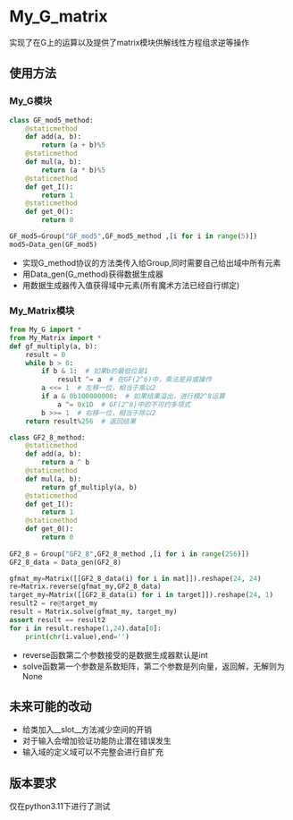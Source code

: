 # My_G_matrix 
实现了在G上的运算以及提供了matrix模块供解线性方程组求逆等操作
## 使用方法
### My_G模块
```python
class GF_mod5_method:
    @staticmethod
    def add(a, b):
        return (a + b)%5
    @staticmethod
    def mul(a, b):
        return (a * b)%5
    @staticmethod
    def get_I():    
        return 1
    @staticmethod
    def get_0():
        return 0

GF_mod5=Group("GF_mod5",GF_mod5_method ,[i for i in range(5)])
mod5=Data_gen(GF_mod5)
```
- 实现G_method协议的方法类传入给Group,同时需要自己给出域中所有元素
- 用Data_gen(G_method)获得数据生成器
- 用数据生成器传入值获得域中元素(所有魔术方法已经自行绑定)

### My_Matrix模块
```python
from My_G import *
from My_Matrix import *
def gf_multiply(a, b):
    result = 0
    while b > 0:
        if b & 1:  # 如果b的最低位是1
            result ^= a  # 在GF(2^6)中，乘法是异或操作
        a <<= 1  # 左移一位，相当于乘以2
        if a & 0b100000000:  # 如果结果溢出，进行模2^8运算
            a ^= 0x1D  # GF(2^8)中的不可约多项式
        b >>= 1  # 右移一位，相当于除以2
    return result%256  # 返回结果

class GF2_8_method:
    @staticmethod
    def add(a, b):
        return a ^ b
    @staticmethod
    def mul(a, b):
        return gf_multiply(a, b)
    @staticmethod
    def get_I():    
        return 1
    @staticmethod
    def get_0():
        return 0
    
GF2_8 = Group("GF2_8",GF2_8_method ,[i for i in range(256)])
GF2_8_data = Data_gen(GF2_8)

gfmat_my=Matrix([[GF2_8_data(i) for i in mat]]).reshape(24, 24) 
re=Matrix.reverse(gfmat_my,GF2_8_data)
target_my=Matrix([[GF2_8_data(i) for i in target]]).reshape(24, 1)
result2 = re@target_my
result = Matrix.solve(gfmat_my, target_my) 
assert result == result2
for i in result.reshape(1,24).data[0]:
    print(chr(i.value),end='')
```
- reverse函数第二个参数接受的是数据生成器默认是int
- solve函数第一个参数是系数矩阵，第二个参数是列向量，返回解，无解则为None

## 未来可能的改动
- 给类加入__slot__方法减少空间的开销
- 对于输入会增加验证功能防止潜在错误发生
- 输入域的定义域可以不完整会进行自扩充

## 版本要求
仅在python3.11下进行了测试
